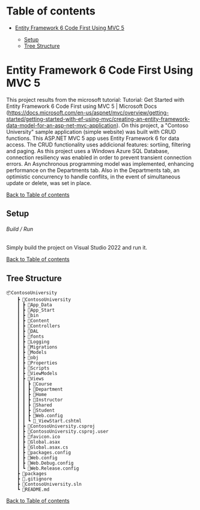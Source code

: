 # <a name="top">Table of contents 

* [Entity Framework 6 Code First Using MVC 5](#description)

	* [Setup](#setup)
	* [Tree Structure](#structure)

# <a name="description">Entity Framework 6 Code First Using MVC 5

This project results from the microsoft tutorial: Tutorial: Get Started with Entity Framework 6 Code First using MVC 5 | Microsoft Docs (https://docs.microsoft.com/en-us/aspnet/mvc/overview/getting-started/getting-started-with-ef-using-mvc/creating-an-entity-framework-data-model-for-an-asp-net-mvc-application).
On this project, a "Contoso University" sample application (simple website) was built with CRUD functions.
This ASP.NET MVC 5 app uses Entity Framework 6 for data access. 
The CRUD functionality uses addicional features: sortiing, filtering and paging.
As this project uses a Windows Azure SQL Database, connection resiliency was enabled in order to prevent transient connection errors.
An Asynchronous programming model was implemented, enhancing performance on the Departments tab.
Also in the Departments tab, an optimistic concurrency to handle conflits, in the event of simultaneous update or delete, was set in place.

[Back to Table of contents](#top)


## <a name="setup">Setup

###### Build / Run

Simply build the project on Visual Studio 2022 and run it.

[Back to Table of contents](#top)


## <a name="structure">Tree Structure
	
	📦ContosoUniversity
		┣ 📂ContosoUniversity
		┃ ┣ 📂App_Data
		┃ ┣ 📂App_Start
		┃ ┣ 📂bin
		┃ ┣ 📂Content
		┃ ┣ 📂Controllers
		┃ ┣ 📂DAL
		┃ ┣ 📂fonts
		┃ ┣ 📂Logging
		┃ ┣ 📂Migrations
		┃ ┣ 📂Models
		┃ ┣ 📂obj
		┃ ┣ 📂Properties
		┃ ┣ 📂Scripts
		┃ ┣ 📂ViewModels
		┃ ┣ 📂Views
		┃ ┃ ┣ 📂Course
		┃ ┃ ┣ 📂Department
		┃ ┃ ┣ 📂Home
		┃ ┃ ┣ 📂Instructor
		┃ ┃ ┣ 📂Shared
		┃ ┃ ┣ 📂Student
		┃ ┃ ┣ 📜Web.config
		┃ ┃ ┗ 📜_ViewStart.cshtml
		┃ ┣ 📜ContosoUniversity.csproj
		┃ ┣ 📜ContosoUniversity.csproj.user
		┃ ┣ 📜favicon.ico
		┃ ┣ 📜Global.asax
		┃ ┣ 📜Global.asax.cs
		┃ ┣ 📜packages.config
		┃ ┣ 📜Web.config
		┃ ┣ 📜Web.Debug.config
		┃ ┗ 📜Web.Release.config
		┣ 📂packages
		┣ 📜.gitignore
		┣ 📜ContosoUniversity.sln
		┗ 📜README.md
		
[Back to Table of contents](#top)




